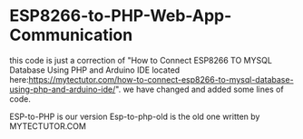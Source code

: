 # ESP8266-to-PHP-Web-App-Communication
this code is just a correction of "How to Connect ESP8266 TO MYSQL Database Using PHP and Arduino IDE located here:https://mytectutor.com/how-to-connect-esp8266-to-mysql-database-using-php-and-arduino-ide/". we have changed and added some lines of code.

ESP-to-PHP is our version
Esp-to-php-old is the old one written by MYTECTUTOR.COM 
